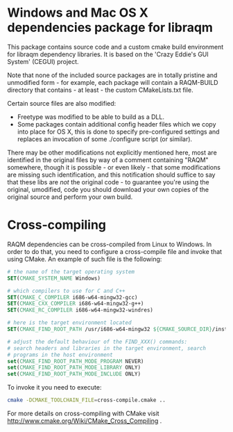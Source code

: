 # Windows and Mac OS X dependencies package for libraqm

This package contains source code and a custom cmake build environment for libraqm  dependency libraries. It is based on the 'Crazy Eddie's GUI System' (CEGUI) project.


Note that none of the included source packages are in totally pristine and
unmodified form - for example, each package will contain a RAQM-BUILD
directory that contains - at least - the custom CMakeLists.txt file.

Certain source files are also modified:

* Freetype was modified to be able to build as a DLL.
* Some packages contain additional config header files which we copy into place
  for OS X, this is done to specify pre-configured settings and replaces an
  invocation of some ./configure script (or similar).

There may be other modifications not explicitly mentioned here, most are
identified in the original files by way of a comment containing "RAQM"
somewhere, though it is possible - or even likely - that some modifications
are missing such identification, and this notification should suffice to
say that these libs are *not* the original code - to guarantee you're using
the original, umodified, code you should download your own copies of the
original source and perform your own build.

# Cross-compiling

RAQM dependencies can be cross-compiled from Linux to Windows. In order to do that, you need to configure a cross-compile file and invoke that using CMake. An example of such file is the following:

```CMake
# the name of the target operating system
SET(CMAKE_SYSTEM_NAME Windows)

# which compilers to use for C and C++
SET(CMAKE_C_COMPILER i686-w64-mingw32-gcc)
SET(CMAKE_CXX_COMPILER i686-w64-mingw32-g++)
SET(CMAKE_RC_COMPILER i686-w64-mingw32-windres)

# here is the target environment located
SET(CMAKE_FIND_ROOT_PATH /usr/i686-w64-mingw32 ${CMAKE_SOURCE_DIR}/install)

# adjust the default behaviour of the FIND_XXX() commands:
# search headers and libraries in the target environment, search
# programs in the host environment
set(CMAKE_FIND_ROOT_PATH_MODE_PROGRAM NEVER)
set(CMAKE_FIND_ROOT_PATH_MODE_LIBRARY ONLY)
set(CMAKE_FIND_ROOT_PATH_MODE_INCLUDE ONLY)
```

To invoke it you need to execute:
```bash
cmake -DCMAKE_TOOLCHAIN_FILE=cross-compile.cmake ..
```

For more details on cross-compiling with CMake visit http://www.cmake.org/Wiki/CMake_Cross_Compiling .
